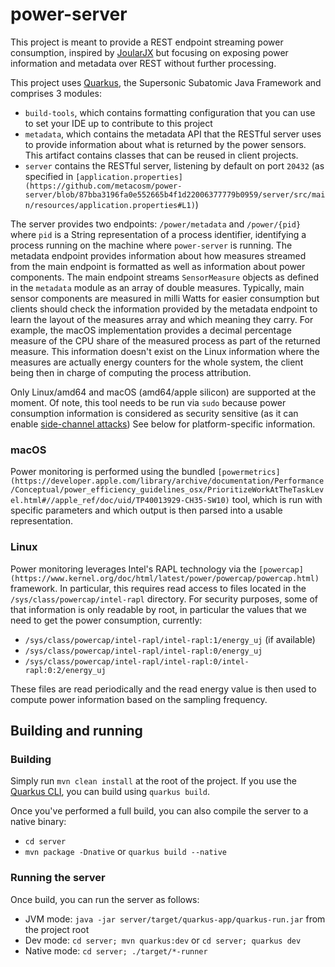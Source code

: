 # power-server

This project is meant to provide a REST endpoint streaming power consumption, inspired
by [JoularJX](https://github.com/joular/joularjx) but focusing on exposing power information and metadata over REST
without further processing.

This project uses [Quarkus](https://quarkus.io), the Supersonic Subatomic Java Framework and comprises 3 modules:

- `build-tools`, which contains formatting configuration that you can use to set your IDE up to contribute to this
  project
- `metadata`, which contains the metadata API that the RESTful server uses to provide information about what is returned
  by the power sensors. This artifact contains classes that can be reused in client projects.
- `server` contains the RESTful server, listening by default on port `20432` (as specified
  in `[application.properties](https://github.com/metacosm/power-server/blob/87bba3196fa0e552665b4f1d22006377779b0959/server/src/main/resources/application.properties#L1)`)

The server provides two endpoints: `/power/metadata` and `/power/{pid}` where `pid` is a String representation of a
process identifier, identifying a process running on the machine where `power-server` is running.
The metadata endpoint provides information about how measures streamed from the main endpoint is formatted as well as
information about power components. The main endpoint streams `SensorMeasure` objects as defined in the `metadata`
module as an array of double measures. Typically, main sensor components are measured in milli Watts for easier
consumption but clients should check the information provided by the metadata endpoint to learn the layout of the
measures array and which meaning they carry. For example, the macOS implementation provides a decimal percentage measure
of the CPU share of the measured process as part of the returned measure. This information doesn't exist on the Linux
information where the measures are actually energy counters for the whole system, the client being then in charge of
computing the process attribution.

Only Linux/amd64 and macOS (amd64/apple silicon) are supported at the moment. Of note, this tool needs to be run
via `sudo` because power consumption information is considered as security sensitive (as it can
enable [side-channel attacks](https://en.wikipedia.org/wiki/Side-channel_attack)) See below for platform-specific
information.

### macOS

Power monitoring is performed using the
bundled `[powermetrics](https://developer.apple.com/library/archive/documentation/Performance/Conceptual/power_efficiency_guidelines_osx/PrioritizeWorkAtTheTaskLevel.html#//apple_ref/doc/uid/TP40013929-CH35-SW10)`
tool, which is run with specific parameters and which
output is then parsed into a usable representation.

### Linux

Power monitoring leverages Intel's RAPL technology via
the `[powercap](https://www.kernel.org/doc/html/latest/power/powercap/powercap.html)` framework.
In particular, this requires read access to files located in the `/sys/class/powercap/intel-rapl` directory. For
security purposes, some of that information is only readable by root, in particular the values that we need to get the
power consumption, currently:

- `/sys/class/powercap/intel-rapl/intel-rapl:1/energy_uj` (if available)
- `/sys/class/powercap/intel-rapl/intel-rapl:0/energy_uj`
- `/sys/class/powercap/intel-rapl/intel-rapl:0/intel-rapl:0:2/energy_uj`

These files are read periodically and the read energy value is then used to compute power information based on the
sampling frequency.

## Building and running

### Building

Simply run `mvn clean install` at the root of the project. If you use
the [Quarkus CLI](https://quarkus.io/guides/cli-tooling), you can build using `quarkus build`.

Once you've performed a full build, you can also compile the server to a native binary:

- `cd server`
- `mvn package -Dnative` or `quarkus build --native`

### Running the server

Once build, you can run the server as follows:

- JVM mode: `java -jar server/target/quarkus-app/quarkus-run.jar` from the project root
- Dev mode: `cd server; mvn quarkus:dev` or `cd server; quarkus dev`
- Native mode: `cd server; ./target/*-runner`